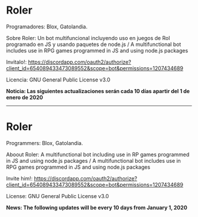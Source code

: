 # Roler
Programadores: Blox, Gatolandia.

Sobre Roler: Un bot multifuncional incluyendo uso en juegos de Rol programado en JS y usando paquetes de node.js / A multifunctional bot includes use in RPG games programmed in JS and using node.js packages

Invitalo!:
https://discordapp.com/oauth2/authorize?client_id=654089433473089552&scope=bot&permissions=1207434689

Licencia: GNU General Public License v3.0

**Noticia: Las siguientes actualizaciones serán cada 10 días apartir del 1 de enero de 2020**

-----------------------------------------------------------------------------------------

# Roler
Programmers: Blox, Gatolandia.

Aboout Roler: A multifunctional bot including use in RP games programmed in JS and using node.js packages / A multifunctional bot includes use in RPG games programmed in JS and using node.js packages

Invite him!:
https://discordapp.com/oauth2/authorize?client_id=654089433473089552&scope=bot&permissions=1207434689

License: GNU General Public License v3.0

**News: The following updates will be every 10 days from January 1, 2020**